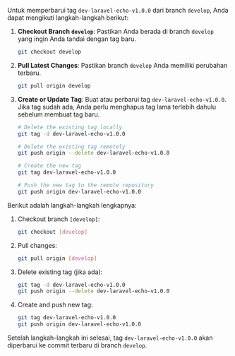 Untuk memperbarui tag `dev-laravel-echo-v1.0.0` dari branch `develop`, Anda dapat mengikuti langkah-langkah berikut:

1. **Checkout Branch `develop`**:
   Pastikan Anda berada di branch `develop` yang ingin Anda tandai dengan tag baru.

   ```bash
   git checkout develop
   ```

2. **Pull Latest Changes**:
   Pastikan branch `develop` Anda memiliki perubahan terbaru.

   ```bash
   git pull origin develop
   ```

3. **Create or Update Tag**:
   Buat atau perbarui tag `dev-laravel-echo-v1.0.0`. Jika tag sudah ada, Anda perlu menghapus tag lama terlebih dahulu sebelum membuat tag baru.

   ```bash
   # Delete the existing tag locally
   git tag -d dev-laravel-echo-v1.0.0

   # Delete the existing tag remotely
   git push origin --delete dev-laravel-echo-v1.0.0

   # Create the new tag
   git tag dev-laravel-echo-v1.0.0

   # Push the new tag to the remote repository
   git push origin dev-laravel-echo-v1.0.0
   ```

Berikut adalah langkah-langkah lengkapnya:

1. Checkout branch `[develop]`:

   ```bash
   git checkout [develop]
   ```

2. Pull changes:

   ```bash
   git pull origin [develop]
   ```

3. Delete existing tag (jika ada):

   ```bash
   git tag -d dev-laravel-echo-v1.0.0
   git push origin --delete dev-laravel-echo-v1.0.0
   ```

4. Create and push new tag:

   ```bash
   git tag dev-laravel-echo-v1.0.0
   git push origin dev-laravel-echo-v1.0.0
   ```

Setelah langkah-langkah ini selesai, tag `dev-laravel-echo-v1.0.0` akan diperbarui ke commit terbaru di branch `develop`.